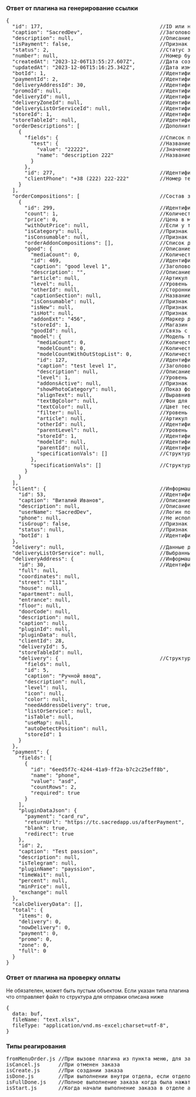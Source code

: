 ### Ответ от плагина на генерирование ссылки

<pre>{
  "id": 177,                                      //ID или номер заказа
  "caption": "SacredDev",                         //Заголовок, заполняется при создании заказа и обычно это ник пользователя
  "description": null,                            //Описание заказа, на текущий момент пустое
  "isPayment": false,                             //Признак оплаты, true если заказа оплачен
  "status": 2,                                    //Статус заказа. 0-создан, 1 - начат, 2 - завершен, -1 - отменен
  "number": null,                                 //Номер будет заполнен в следующих версия внутренний номер заказа
  "createdAt": "2023-12-06T13:55:27.607Z",        //Дата создания заказа
  "updatedAt": "2023-12-06T15:16:25.342Z",        //Дата изменения данных заказа
  "botId": 1,                                     //Идентификатор бота в котором был создан заказ
  "paymentId": 2,                                 //Идентификатор способа оплаты
  "deliveryAddressId": 30,                        //Идентификатор адреса клиента
  "promoId": null,                                //Идентификатор использованного промокода
  "deliveryId": null,                             //Идентификатор использованного типа доставки
  "deliveryZoneId": null,                         //Идентификатор расчетной зоны доставки
  "deliveryListOrServiceId": null,                //ИдентификаторСписка из зон доставки
  "storeId": 1,                                   //Идентификатор магазина, может быть пустым если у бота указано больше одного магазина
  "storeTableId": null,                           //Идентификатор столика для заказа
  "orderDescriptions": [                          //Дополнительные поля для заказа, от оплаты и/или доставки
    {
      "fields": {                                 //Список полей
        "test": {                                 //Название дополнительного поля
          "value": "22222",                       //Значение введенное пользователем
          "name": "description 222"               //Название поля
        }
      },
      "id": 277,                                  //Идентификатор описания для заказа
      "clientPhone": "+38 (222) 222-222"          //Номер телефона указанный клиентом. Создается если есть дополнительное поля с именем phone
    }
  ],
  "orderCompositions": [                          //Состав заказа
    {
      "id": 299,                                  //Идентификатор состава
      "count": 1,                                 //Количество, 1 если продается дополнение а не сам товар
      "price": 0,                                 //Цена в момент продажи
      "withOutPrice": null,                       //Если у товара указано не участвует в расчете
      "isCategory": null,                         //Признак категории, устаревший функционал в следующих версиях может отсутствовать
      "isConsumable": null,                       //Признак того что товар как расходник
      "orderAddonCompositions": [],               //Список дополнений для этого товара, поля аналогичные как и у товара
      "good": {                                   //Описание самого товара
        "mediaCount": 0,                          //Количество фото для товара
        "id": 469,                                //Идентификатор товара
        "caption": "good level 1",                //Заголовок товара
        "description": "",                        //Описание товара
        "article": null,                          //Артикул товара
        "level": null,                            //Уровень для сортировки вывода в списке товаров
        "otherId": null,                          //Сторонний идентификатор из сторонней системы
        "captionSection": null,                   //Название раздела для дополнений
        "isConsumable": null,                     //Признак расходника
        "isNew": null,                            //Признак нового товара, если он установлен в ручную, а не на уровне магазина
        "isHot": null,                            //Признак горячего предложения
        "addonExt": "456",                        //Маркер для товара
        "storeId": 1,                             //Магазин на котором расположен товара, может быть пустым
        "goodId": null,                           //Связь с товаром при копировании
        "model": {                                //Модель товара
          "mediaCount": 0,                        //Количество фото модели
          "modelCount": 0,                        //Количество вложенных моделей
          "modelCountWithOutStopList": 0,         //Количество моделей в стоп листе
          "id": 127,                              //Идентификатор модели
          "caption": "test level 1",              //Заголовок модели
          "description": null,                    //Описание модели
          "level": 1,                             //Уровень для сортировки показа моделей
          "addonsActive": null,                   //Признак активного выбранного дополнения по умолчанию, не используется
          "showPhotoCategory": null,              //Показ фото как раздела в общем списке
          "alignText": null,                      //Выравнивание текста
          "textBgColor": null,                    //Фон для обводки текста
          "textColor": null,                      //Цвет теста
          "filter": null,                         //Уровень размытия
          "article": null,                        //Артикул
          "otherId": null,                        //Идентификатор из сторонней системы
          "parentLevel": null,                    //Уровень вложения модели
          "storeId": 1,                           //Идентификатор магазина
          "modelId": null,                        //Идентификатор копирования модели
          "parentId": null,                       //Идентификатор вложения модели
          "specificationVals": []                 //Структура для характеристик модели
        },
        "specificationVals": []                   //Структура для характеристик товара
      }
    }
  ],
  "client": {                                     //Информация о клиенте
    "id": 53,                                     //Идентификатор клиента
    "caption": "Виталий Иванов",                  //Описание клиента, фио
    "description": null,                          //Описание, на текущий момент не используется
    "userName": "SacredDev",                      //Логин пользователя
    "phone": null,                                //Не используется
    "isGroup": false,                             //Признак того что это группа а не просто клиент
    "status": null,                               //Признак блокировки, -1 заблокирован бот клиентом 
    "botId": 1                                    //Идентификатор бота
  },
  "delivery": null,                               //Данные для доставки
  "deliveryListOrService": null,                  //Выбранный способ доставки из списка
  "deliveryAddress": {                            //Информация о созданном адресе у клиента зависит от используемого плагина и типа доставки
    "id": 30,                                     //Идентификатор записи
    "full": null,
    "coordinates": null,
    "street": "111",
    "house": null,
    "apartment": null,
    "entrance": null,
    "floor": null,
    "doorCode": null,
    "description": null,
    "caption": null,
    "pluginId": null,
    "pluginData": null,
    "clientId": 28,
    "deliveryId": 5,
    "storeTableId": null,
    "delivery": {                                 //Структура типа доставки
      "fields": null,
      "id": 5,
      "caption": "Ручной ввод",
      "description": null,
      "level": null,
      "icon": null,
      "color": null,
      "needAddressDelivery": true,
      "listOrService": null,
      "isTable": null,
      "useMap": null,
      "autoDetectPosition": null,
      "storeId": 1
    }
  },
  "payment": {                                               //Способ оплаты
    "fields": [                                              //Дополнительные поля которые есть у оплаты
      {
        "id": "6eed5f7c-4244-41a9-ff2a-b7c2c25eff8b",
        "name": "phone",
        "value": "asd",
        "countRows": 2,
        "required": true
      }
    ],
    "pluginDataJson": {                                      //Данные из плагина оплаты, данные зависит от самого плагина
      "payment": "card_ru",
      "returnUrl": "https://tc.sacredapp.us/afterPayment",
      "blank": true,
      "redirect": true
    },
    "id": 2,                                                 //Идентификатор оплаты
    "caption": "Test passion",
    "description": null,
    "isTelegram": null,
    "pluginName": "payssion",                                //Название используемого плагина
    "timeWait": null,
    "percent": null,
    "minPrice": null,
    "exchange": null
  },
  "calcDeliveryData": [],                                    //Данные по расчету веса или критерия доставки
  "total": {                                                 //Общие данные оплаты по заказу, суммы разделенные по типам
    "items": 0,
    "delivery": 0,
    "nowDelivery": 0,
    "payment": 0,
    "promo": 0,
    "zone": 0,
    "full": 0
  }
}
</pre>

### Ответ от плагина на проверку оплаты

Не обязателен, может быть пустым объектом. Если указан типа плагина что отправляет файл то структура для отправки описана ниже

<pre>{
  data: buf,                                                 //Данные для отправки клиенту, используется если нужно в плагине отправить файл
  fileName: "text.xlsx",                                     //Название файла для отправки клиенту
  fileType: "application/vnd.ms-excel;charset=utf-8",        //Тип отправляемых данных
}
</pre>

### Типы реагирования

<pre>
fromMenuOrder.js //При вызове плагина из пункта меню, для заказа или списка заказов
isCancel.js      //При отменен заказа
isCreate.js      //При создании заказа
isDone.js        //При выполнении внутри отдела, если отделов несколько то будет вызван при выполнении в каждом из них
isFullDone.js    //Полное выполнение заказа когда была нажата выполнить в последнем отделе, или когда выполнили заказа из админ панели
isStart.js       //Когда начали выполнение заказа в отделе аналогично выполнении внутри отдела
</pre>
